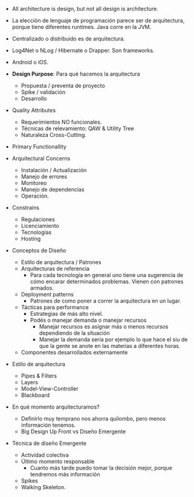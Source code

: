 - All architecture is design, but not all design is architecture.
- La elección de lenguaje de programación parece ser de arquitectura, porque tiene diferentes runtimes. Java corre en la JVM.
- Centralizado o distribuido es de arquitectura.
- Log4Net o NLog / Hibernate o Drapper. Son frameworks.
- Android o iOS.
- **Design Purpose**: Para qué hacemos la arquitectura
	- Propuesta / preventa de proyecto
	- Spike / validación
	- Desarrollo
- Quality Attributes
	- Requerimientos NO funcionales.
	- Técnicas de relevamiento: QAW & Utility Tree
	- Naturaleza Cross-Cutting.
- Primary Functionallity
- Arquitectural Concerns
	- Instalación / Actualización
	- Manejo de errores
	- Monitoreo
	- Manejo de dependencias
	- Operación.
- Constrains
	- Regulaciones
	- Licenciamiento
	- Tecnologías
	- Hosting


- Conceptos de Diseño
	- Estilo de arquitectura / Patrones
	- Arquitecturas de referencia
		- Para cada tecnología en general uno tiene una sugerencia de cómo encarar determinados problemas. Vienen con patrones armados.
	- Deployment patterns
		- Patrones de como poner a correr la arquitectura en un lugar.
	- Tácticas para performance
		- Estrategias de más alto nivel.
		- Podés o manejar demanda o manejar recursos
			- Manejar recursos es asignar más o menos recursos dependiendo de la situación
			- Manejar la demanda sería por ejemplo lo que hace el siu de que la gente se anote en las materias a diferentes horas.
	- Componentes desarrollados externamente
- Estilo de arquitectura
	- Pipes & Filters
	- Layers
	- Model-View-Controller
	- Blackboard


- En qué momento arquitecturamos?
	- Definirlo muy temprano nos ahorra quilombo, pero menos información tenemos.
	- Big Design Up Front vs Diseño Emergente
- Técnica de diseño Emergente
	- Actividad colectiva
	- Último momento responsable
		- Cuanto más tarde puedo tomar la decisión mejor, porque tendremos más información
	- Spikes
	- Walking Skeleton.